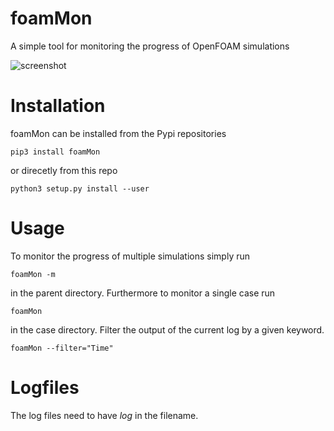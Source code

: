 # foamMon

A simple tool for monitoring the progress of OpenFOAM simulations

![screenshot](https://github.com/greole/foamMon/blob/master/.assets/screen.png)

# Installation

foamMon can be installed from the Pypi repositories

    pip3 install foamMon

or direcetly from this repo

    python3 setup.py install --user


# Usage


To monitor the progress of multiple simulations simply run

    foamMon -m

in the parent directory. Furthermore to monitor a single case run

    foamMon

in the case directory. Filter the output of the current log by a given keyword.

    foamMon --filter="Time"

# Logfiles

The log files need to have *log* in the filename.

